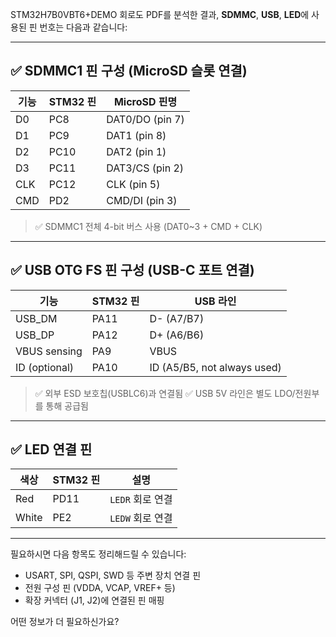 STM32H7B0VBT6+DEMO 회로도 PDF를 분석한 결과, **SDMMC**, **USB**, **LED**에 사용된 핀 번호는 다음과 같습니다:

---

## ✅ SDMMC1 핀 구성 (MicroSD 슬롯 연결)

| 기능  | STM32 핀 | MicroSD 핀명      |
| --- | ------- | --------------- |
| D0  | PC8     | DAT0/DO (pin 7) |
| D1  | PC9     | DAT1 (pin 8)    |
| D2  | PC10    | DAT2 (pin 1)    |
| D3  | PC11    | DAT3/CS (pin 2) |
| CLK | PC12    | CLK (pin 5)     |
| CMD | PD2     | CMD/DI (pin 3)  |

> ✅ SDMMC1 전체 4-bit 버스 사용 (DAT0\~3 + CMD + CLK)

---

## ✅ USB OTG FS 핀 구성 (USB-C 포트 연결)

| 기능            | STM32 핀 | USB 라인                      |
| ------------- | ------- | --------------------------- |
| USB\_DM       | PA11    | D- (A7/B7)                  |
| USB\_DP       | PA12    | D+ (A6/B6)                  |
| VBUS sensing  | PA9     | VBUS                        |
| ID (optional) | PA10    | ID (A5/B5, not always used) |

> ✅ 외부 ESD 보호칩(USBLC6)과 연결됨
> ✅ USB 5V 라인은 별도 LDO/전원부를 통해 공급됨

---

## ✅ LED 연결 핀

| 색상    | STM32 핀 | 설명           |
| ----- | ------- | ------------ |
| Red   | PD11    | `LEDR` 회로 연결 |
| White | PE2     | `LEDW` 회로 연결 |

---

필요하시면 다음 항목도 정리해드릴 수 있습니다:

* USART, SPI, QSPI, SWD 등 주변 장치 연결 핀
* 전원 구성 핀 (VDDA, VCAP, VREF+ 등)
* 확장 커넥터 (J1, J2)에 연결된 핀 매핑

어떤 정보가 더 필요하신가요?

